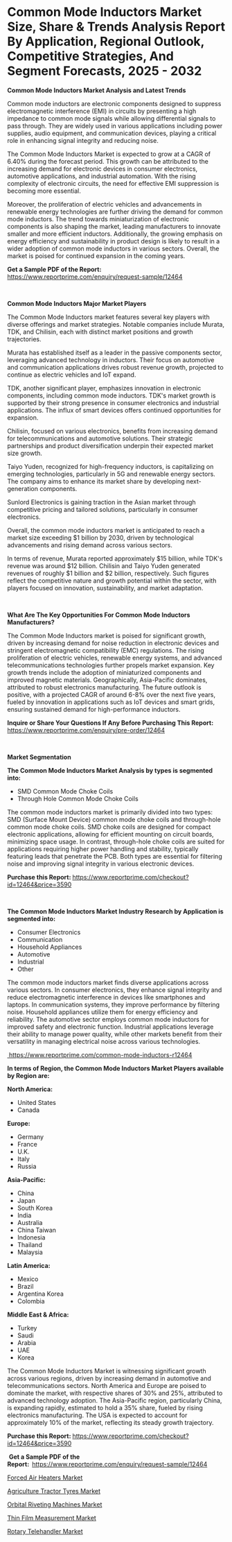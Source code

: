 <p><h1>Common Mode Inductors Market Size, Share & Trends Analysis Report By Application, Regional Outlook, Competitive Strategies, And Segment Forecasts, 2025 - 2032</h1></p><p><strong>Common Mode Inductors Market Analysis and Latest Trends</strong></p>
<p><p>Common mode inductors are electronic components designed to suppress electromagnetic interference (EMI) in circuits by presenting a high impedance to common mode signals while allowing differential signals to pass through. They are widely used in various applications including power supplies, audio equipment, and communication devices, playing a critical role in enhancing signal integrity and reducing noise.</p><p>The Common Mode Inductors Market is expected to grow at a CAGR of 6.40% during the forecast period. This growth can be attributed to the increasing demand for electronic devices in consumer electronics, automotive applications, and industrial automation. With the rising complexity of electronic circuits, the need for effective EMI suppression is becoming more essential. </p><p>Moreover, the proliferation of electric vehicles and advancements in renewable energy technologies are further driving the demand for common mode inductors. The trend towards miniaturization of electronic components is also shaping the market, leading manufacturers to innovate smaller and more efficient inductors. Additionally, the growing emphasis on energy efficiency and sustainability in product design is likely to result in a wider adoption of common mode inductors in various sectors. Overall, the market is poised for continued expansion in the coming years.</p></p>
<p><strong>Get a Sample PDF of the Report:&nbsp;</strong> <a href="https://www.reportprime.com/enquiry/request-sample/12464?utm_campaign=3521&utm_medium=2&utm_source=Github&utm_content=ia&utm_term=18032025&utm_id=common-mode-inductors">https://www.reportprime.com/enquiry/request-sample/12464</a></p>
<p>&nbsp;</p>
<p><strong>Common Mode Inductors Major Market Players</strong></p>
<p><p>The Common Mode Inductors market features several key players with diverse offerings and market strategies. Notable companies include Murata, TDK, and Chilisin, each with distinct market positions and growth trajectories.</p><p>Murata has established itself as a leader in the passive components sector, leveraging advanced technology in inductors. Their focus on automotive and communication applications drives robust revenue growth, projected to continue as electric vehicles and IoT expand.</p><p>TDK, another significant player, emphasizes innovation in electronic components, including common mode inductors. TDK's market growth is supported by their strong presence in consumer electronics and industrial applications. The influx of smart devices offers continued opportunities for expansion.</p><p>Chilisin, focused on various electronics, benefits from increasing demand for telecommunications and automotive solutions. Their strategic partnerships and product diversification underpin their expected market size growth.</p><p>Taiyo Yuden, recognized for high-frequency inductors, is capitalizing on emerging technologies, particularly in 5G and renewable energy sectors. The company aims to enhance its market share by developing next-generation components.</p><p>Sunlord Electronics is gaining traction in the Asian market through competitive pricing and tailored solutions, particularly in consumer electronics. </p><p>Overall, the common mode inductors market is anticipated to reach a market size exceeding $1 billion by 2030, driven by technological advancements and rising demand across various sectors.</p><p>In terms of revenue, Murata reported approximately $15 billion, while TDK's revenue was around $12 billion. Chilisin and Taiyo Yuden generated revenues of roughly $1 billion and $2 billion, respectively. Such figures reflect the competitive nature and growth potential within the sector, with players focused on innovation, sustainability, and market adaptation.</p></p>
<p>&nbsp;</p>
<p><strong>What Are The Key Opportunities For Common Mode Inductors Manufacturers?</strong></p>
<p><p>The Common Mode Inductors market is poised for significant growth, driven by increasing demand for noise reduction in electronic devices and stringent electromagnetic compatibility (EMC) regulations. The rising proliferation of electric vehicles, renewable energy systems, and advanced telecommunications technologies further propels market expansion. Key growth trends include the adoption of miniaturized components and improved magnetic materials. Geographically, Asia-Pacific dominates, attributed to robust electronics manufacturing. The future outlook is positive, with a projected CAGR of around 6-8% over the next five years, fueled by innovation in applications such as IoT devices and smart grids, ensuring sustained demand for high-performance inductors.</p></p>
<p><strong>Inquire or Share Your Questions If Any Before Purchasing This Report:</strong> <a href="https://www.reportprime.com/enquiry/pre-order/12464?utm_campaign=3521&utm_medium=2&utm_source=Github&utm_content=ia&utm_term=18032025&utm_id=common-mode-inductors">https://www.reportprime.com/enquiry/pre-order/12464</a></p>
<p>&nbsp;</p>
<p><strong>Market Segmentation</strong></p>
<p><strong>The Common Mode Inductors Market Analysis by types is segmented into:</strong></p>
<p><ul><li>SMD Common Mode Choke Coils</li><li>Through Hole Common Mode Choke Coils</li></ul></p>
<p><p>The common mode inductors market is primarily divided into two types: SMD (Surface Mount Device) common mode choke coils and through-hole common mode choke coils. SMD choke coils are designed for compact electronic applications, allowing for efficient mounting on circuit boards, minimizing space usage. In contrast, through-hole choke coils are suited for applications requiring higher power handling and stability, typically featuring leads that penetrate the PCB. Both types are essential for filtering noise and improving signal integrity in various electronic devices.</p></p>
<p><strong>Purchase this Report:&nbsp;</strong><a href="https://www.reportprime.com/checkout?id=12464&price=3590&utm_campaign=3521&utm_medium=2&utm_source=Github&utm_content=ia&utm_term=18032025&utm_id=common-mode-inductors">https://www.reportprime.com/checkout?id=12464&price=3590</a></p>
<p>&nbsp;</p>
<p><strong>The Common Mode Inductors Market Industry Research by Application is segmented into:</strong></p>
<p><ul><li>Consumer Electronics</li><li>Communication</li><li>Household Appliances</li><li>Automotive</li><li>Industrial</li><li>Other</li></ul></p>
<p><p>The common mode inductors market finds diverse applications across various sectors. In consumer electronics, they enhance signal integrity and reduce electromagnetic interference in devices like smartphones and laptops. In communication systems, they improve performance by filtering noise. Household appliances utilize them for energy efficiency and reliability. The automotive sector employs common mode inductors for improved safety and electronic function. Industrial applications leverage their ability to manage power quality, while other markets benefit from their versatility in managing electrical noise across various technologies.</p></p>
<p><a href="https://www.reportprime.com/common-mode-inductors-r12464?utm_campaign=3521&utm_medium=2&utm_source=Github&utm_content=ia&utm_term=18032025&utm_id=common-mode-inductors">&nbsp;https://www.reportprime.com/common-mode-inductors-r12464</a></p>
<p><strong>In terms of Region, the Common Mode Inductors Market Players available by Region are:</strong></p>
<p>
    <p> <strong> North America: </strong>
        <ul>
            <li>United States</li>
            <li>Canada</li>
        </ul>
        </p> 
    <p> <strong> Europe: </strong>
        <ul>
            <li>Germany</li>
            <li>France</li>
            <li>U.K.</li>
            <li>Italy</li>
            <li>Russia</li>
        </ul>
        </p> 
    <p> <strong> Asia-Pacific: </strong>
        <ul>
            <li>China</li>
            <li>Japan</li>
            <li>South Korea</li>
            <li>India</li>
            <li>Australia</li>
            <li>China Taiwan</li>
            <li>Indonesia</li>
            <li>Thailand</li>
            <li>Malaysia</li>
        </ul>
        </p> 
    <p> <strong> Latin America: </strong>
        <ul>
            <li>Mexico</li>
            <li>Brazil</li>
            <li>Argentina Korea</li>
            <li>Colombia</li>
        </ul>
        </p> 
    <p> <strong> Middle East & Africa: </strong>
        <ul>
            <li>Turkey</li>
            <li>Saudi</li>
            <li>Arabia</li>
            <li>UAE</li>
            <li>Korea</li>
        </ul>
    </p>
    </p>
<p><p>The Common Mode Inductors Market is witnessing significant growth across various regions, driven by increasing demand in automotive and telecommunications sectors. North America and Europe are poised to dominate the market, with respective shares of 30% and 25%, attributed to advanced technology adoption. The Asia-Pacific region, particularly China, is expanding rapidly, estimated to hold a 35% share, fueled by rising electronics manufacturing. The USA is expected to account for approximately 10% of the market, reflecting its steady growth trajectory.</p></p>
<p><strong>Purchase this Report: </strong><a href="https://www.reportprime.com/checkout?id=12464&price=3590&utm_campaign=3521&utm_medium=2&utm_source=Github&utm_content=ia&utm_term=18032025&utm_id=common-mode-inductors">https://www.reportprime.com/checkout?id=12464&price=3590</a></p>
<p>&nbsp;<strong>Get a Sample PDF of the Report:&nbsp;&nbsp;</strong><a href="https://www.reportprime.com/enquiry/request-sample/12464?utm_campaign=3521&utm_medium=2&utm_source=Github&utm_content=ia&utm_term=18032025&utm_id=common-mode-inductors">https://www.reportprime.com/enquiry/request-sample/12464</a></p>
<p><strong></strong></p>
<p><p><a href="https://www.linkedin.com/pulse/forced-air-heaters-market-analysis-from-2025-2032-size-growing-ug1ee?utm_campaign=3521&utm_medium=2&utm_source=Github&utm_content=ia&utm_term=18032025&utm_id=common-mode-inductors">Forced Air Heaters Market</a></p><p><a href="https://www.linkedin.com/pulse/agriculture-tractor-tyres-market-size-value-report-growth-potential-cgi5e?utm_campaign=3521&utm_medium=2&utm_source=Github&utm_content=ia&utm_term=18032025&utm_id=common-mode-inductors">Agriculture Tractor Tyres Market</a></p><p><a href="https://www.linkedin.com/pulse/in-depth-analysis-orbital-riveting-machines-market-growth-drivers-rssoe?utm_campaign=3521&utm_medium=2&utm_source=Github&utm_content=ia&utm_term=18032025&utm_id=common-mode-inductors">Orbital Riveting Machines Market</a></p><p><a href="https://www.linkedin.com/pulse/unveiling-future-thin-film-measurement-market-analysis-forecast-vekte?utm_campaign=3521&utm_medium=2&utm_source=Github&utm_content=ia&utm_term=18032025&utm_id=common-mode-inductors">Thin Film Measurement Market</a></p><p><a href="https://www.linkedin.com/pulse/rotary-telehandler-market-report-in-depth-analysis-industry-pwsdf?utm_campaign=3521&utm_medium=2&utm_source=Github&utm_content=ia&utm_term=18032025&utm_id=common-mode-inductors">Rotary Telehandler Market</a></p></p>